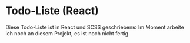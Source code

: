 # Todo-Liste (React)

Diese Todo-Liste ist in React und SCSS geschriebenю Im Moment arbeite ich noch an diesem Projekt, es ist noch nicht fertig.
